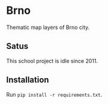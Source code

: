 # Brno

Thematic map layers of Brno city.

## Satus

This school project is idle since 2011.

## Installation

Run `pip install -r requirements.txt`.
